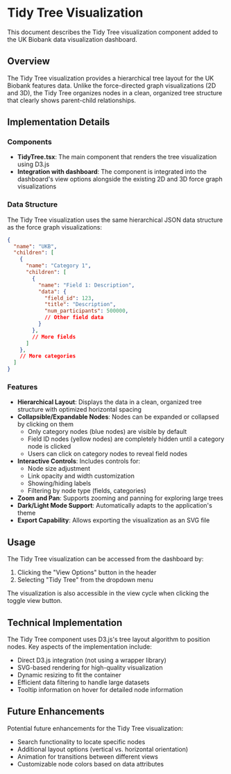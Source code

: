 # Tidy Tree Visualization

This document describes the Tidy Tree visualization component added to the UK Biobank data visualization dashboard.

## Overview

The Tidy Tree visualization provides a hierarchical tree layout for the UK Biobank features data. Unlike the force-directed graph visualizations (2D and 3D), the Tidy Tree organizes nodes in a clean, organized tree structure that clearly shows parent-child relationships.

## Implementation Details

### Components

- **TidyTree.tsx**: The main component that renders the tree visualization using D3.js
- **Integration with dashboard**: The component is integrated into the dashboard's view options alongside the existing 2D and 3D force graph visualizations

### Data Structure

The Tidy Tree visualization uses the same hierarchical JSON data structure as the force graph visualizations:

```json
{
  "name": "UKB",
  "children": [
    {
      "name": "Category 1",
      "children": [
        {
          "name": "Field 1: Description",
          "data": {
            "field_id": 123,
            "title": "Description",
            "num_participants": 500000,
            // Other field data
          }
        },
        // More fields
      ]
    },
    // More categories
  ]
}
```

### Features

- **Hierarchical Layout**: Displays the data in a clean, organized tree structure with optimized horizontal spacing
- **Collapsible/Expandable Nodes**: Nodes can be expanded or collapsed by clicking on them
  - Only category nodes (blue nodes) are visible by default
  - Field ID nodes (yellow nodes) are completely hidden until a category node is clicked
  - Users can click on category nodes to reveal field nodes
- **Interactive Controls**: Includes controls for:
  - Node size adjustment
  - Link opacity and width customization
  - Showing/hiding labels
  - Filtering by node type (fields, categories)
- **Zoom and Pan**: Supports zooming and panning for exploring large trees
- **Dark/Light Mode Support**: Automatically adapts to the application's theme
- **Export Capability**: Allows exporting the visualization as an SVG file

## Usage

The Tidy Tree visualization can be accessed from the dashboard by:

1. Clicking the "View Options" button in the header
2. Selecting "Tidy Tree" from the dropdown menu

The visualization is also accessible in the view cycle when clicking the toggle view button.

## Technical Implementation

The Tidy Tree component uses D3.js's tree layout algorithm to position nodes. Key aspects of the implementation include:

- Direct D3.js integration (not using a wrapper library)
- SVG-based rendering for high-quality visualization
- Dynamic resizing to fit the container
- Efficient data filtering to handle large datasets
- Tooltip information on hover for detailed node information

## Future Enhancements

Potential future enhancements for the Tidy Tree visualization:

- Search functionality to locate specific nodes
- Additional layout options (vertical vs. horizontal orientation)
- Animation for transitions between different views
- Customizable node colors based on data attributes